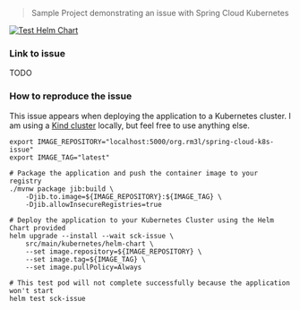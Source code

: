 > Sample Project demonstrating an issue with Spring Cloud Kubernetes

[![Test Helm Chart](https://github.com/rm3l/sck-issue-with-target-class-proxies/actions/workflows/test-helm-chart.yml/badge.svg)](https://github.com/rm3l/sck-issue-with-target-class-proxies/actions/workflows/test-helm-chart.yml)

### Link to issue 
TODO

### How to reproduce the issue

This issue appears when deploying the application to a Kubernetes cluster.
I am using a [Kind cluster](https://kind.sigs.k8s.io/) locally, but feel free to use anything else.

```
export IMAGE_REPOSITORY="localhost:5000/org.rm3l/spring-cloud-k8s-issue"
export IMAGE_TAG="latest"
```

```
# Package the application and push the container image to your registry
./mvnw package jib:build \
    -Djib.to.image=${IMAGE_REPOSITORY}:${IMAGE_TAG} \
    -Djib.allowInsecureRegistries=true
```

```
# Deploy the application to your Kubernetes Cluster using the Helm Chart provided
helm upgrade --install --wait sck-issue \
    src/main/kubernetes/helm-chart \
    --set image.repository=${IMAGE_REPOSITORY} \
    --set image.tag=${IMAGE_TAG} \
    --set image.pullPolicy=Always
```

```
# This test pod will not complete successfully because the application won't start
helm test sck-issue
```
